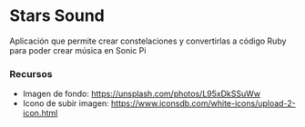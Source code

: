 # Stars Sound
Aplicación que permite crear constelaciones y convertirlas a código Ruby para poder crear música en Sonic Pi

### Recursos
* Imagen de fondo: https://unsplash.com/photos/L95xDkSSuWw
* Icono de subir imagen: https://www.iconsdb.com/white-icons/upload-2-icon.html


